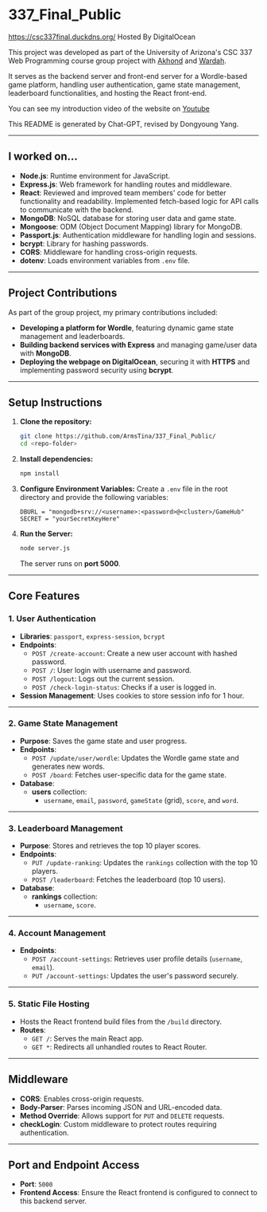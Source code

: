 # 337_Final_Public

https://csc337final.duckdns.org/ Hosted By DigitalOcean

This project was developed as part of the University of Arizona's CSC 337 Web Programming course group project with [Akhond](https://github.com/akhondsaif7) and [Wardah](https://github.com/wardahali7).

It serves as the backend server and front-end server for a Wordle-based game platform, handling user authentication, game state management, leaderboard functionalities, and hosting the React front-end.

You can see my introduction video of the website on [Youtube](https://youtu.be/XzdDhWj5_xU)

This README is generated by Chat-GPT, revised by Dongyoung Yang.

---

## **I worked on...**

- **Node.js**: Runtime environment for JavaScript.
- **Express.js**: Web framework for handling routes and middleware.
- **React**: Reviewed and improved team members' code for better functionality and readability. Implemented fetch-based logic for API calls to communicate with the backend.
- **MongoDB**: NoSQL database for storing user data and game state.
- **Mongoose**: ODM (Object Document Mapping) library for MongoDB.
- **Passport.js**: Authentication middleware for handling login and sessions.
- **bcrypt**: Library for hashing passwords.
- **CORS**: Middleware for handling cross-origin requests.
- **dotenv**: Loads environment variables from `.env` file.

---

## **Project Contributions**

As part of the group project, my primary contributions included:

- **Developing a platform for Wordle**, featuring dynamic game state management and leaderboards.
- **Building backend services with Express** and managing game/user data with **MongoDB**.
- **Deploying the webpage on DigitalOcean**, securing it with **HTTPS** and implementing password security using **bcrypt**.

---

## **Setup Instructions**

1. **Clone the repository:**
   ```bash
   git clone https://github.com/ArmsTina/337_Final_Public/
   cd <repo-folder>
   ```

2. **Install dependencies:**
   ```bash
   npm install
   ```

3. **Configure Environment Variables:**
   Create a `.env` file in the root directory and provide the following variables:
   ```env
   DBURL = "mongodb+srv://<username>:<password>@<cluster>/GameHub"
   SECRET = "yourSecretKeyHere"
   ```

4. **Run the Server:**
   ```bash
   node server.js
   ```
   The server runs on **port 5000**.

---

## **Core Features**

### **1. User Authentication**

- **Libraries**: `passport`, `express-session`, `bcrypt`
- **Endpoints**:
  - `POST /create-account`: Create a new user account with hashed password.
  - `POST /`: User login with username and password.
  - `POST /logout`: Logs out the current session.
  - `POST /check-login-status`: Checks if a user is logged in.
- **Session Management**: Uses cookies to store session info for 1 hour.

---

### **2. Game State Management**

- **Purpose**: Saves the game state and user progress.
- **Endpoints**:
  - `POST /update/user/wordle`: Updates the Wordle game state and generates new words.
  - `POST /board`: Fetches user-specific data for the game state.
- **Database**:
  - **users** collection:
    - `username`, `email`, `password`, `gameState` (grid), `score`, and `word`.

---

### **3. Leaderboard Management**

- **Purpose**: Stores and retrieves the top 10 player scores.
- **Endpoints**:
  - `PUT /update-ranking`: Updates the `rankings` collection with the top 10 players.
  - `POST /leaderboard`: Fetches the leaderboard (top 10 users).
- **Database**:
  - **rankings** collection:
    - `username`, `score`.

---

### **4. Account Management**

- **Endpoints**:
  - `POST /account-settings`: Retrieves user profile details (`username`, `email`).
  - `PUT /account-settings`: Updates the user's password securely.

---

### **5. Static File Hosting**

- Hosts the React frontend build files from the `/build` directory.
- **Routes**:
  - `GET /`: Serves the main React app.
  - `GET *`: Redirects all unhandled routes to React Router.

---

## **Middleware**

- **CORS**: Enables cross-origin requests.
- **Body-Parser**: Parses incoming JSON and URL-encoded data.
- **Method Override**: Allows support for `PUT` and `DELETE` requests.
- **checkLogin**: Custom middleware to protect routes requiring authentication.

---

## **Port and Endpoint Access**

- **Port**: `5000`
- **Frontend Access**: Ensure the React frontend is configured to connect to this backend server.

